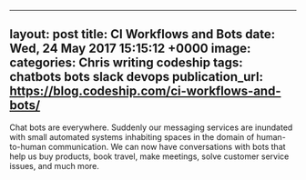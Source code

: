   - --
layout: post
title: CI Workflows and Bots
date: Wed, 24 May 2017 15:15:12 +0000
image:
categories: Chris writing codeship
tags: chatbots bots slack devops
publication_url: https://blog.codeship.com/ci-workflows-and-bots/
---

Chat bots are everywhere. Suddenly our messaging services are inundated with small automated systems inhabiting spaces in the domain of human-to-human communication. We can now have conversations with bots that help us buy products, book travel, make meetings, solve customer service issues, and much more.
